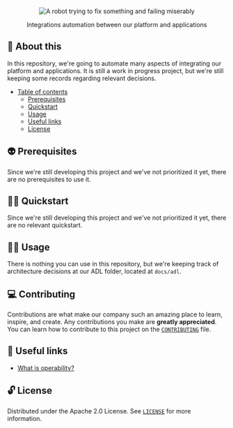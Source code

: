 <p align="center">
  <br>
   <img src="https://media.giphy.com/media/3o85xwc5c8DCoAF440/giphy.gif" alt="A robot trying to fix something and failing miserably" title="Operability header's GIF" />
  <br>
</p>
<p align="center">
Integrations automation between our platform and applications 
</p>

## 📖 About this

In this repository, we're going to automate many aspects of integrating our platform and applications. It is still a work in progress project, but we're still keeping some records regarding relevant decisions.

* [Table of contents](#)
  * [Prerequisites](#-prerequisites)
  * [Quickstart](#-quickstart)
  * [Usage](#-usage)
  * [Useful links](#-useful-links)
  * [License](#-license)

## 👽 Prerequisites

Since we're still developing this project and we've not prioritized it yet, there are no prerequisites to use it.

## 🧙‍♂️ Quickstart

Since we're still developing this project and we've not prioritized it yet, there are no relevant quickstart.

## 👩‍🔬 Usage

There is nothing you can use in this repository, but we're keeping track of architecture decisions at our ADL folder, located at `docs/adl`.

## 💻 Contributing

Contributions are what make our company such an amazing place to learn, inspire, and create. Any contributions you make are **greatly appreciated**. You can learn how to contribute to this project on the [`CONTRIBUTING`](CONTRIBUTING.md) file.

## 🔗 Useful links

* [What is operability?](https://www.codemotion.com/magazine/dev-hub/devops-engineer/software-operability-a-devops-cornerstone/)

## 🔓 License

Distributed under the Apache 2.0 License. See [`LICENSE`](LICENSE) for more information.

